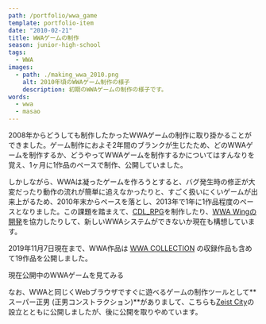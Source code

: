 ```yaml
---
path: /portfolio/wwa_game
template: portfolio-item
date: "2010-02-21"
title: WWAゲームの制作
season: junior-high-school
tags:
  - WWA
images:
  - path: ./making_wwa_2010.png
    alt: 2010年頃のWWAゲーム制作の様子
    description: 初期のWWAゲームの制作の様子です。
words:
  - wwa
  - masao
---
```


2008年からどうしても制作したかったWWAゲームの制作に取り掛かることができました。ゲーム制作におよそ2年間のブランクが生じたため、どのWWAゲームを制作するか、どうやってWWAゲームを制作するかについてはすんなりを覚え、1ヶ月に1作品のペースで制作、公開していました。

しかしながら、WWAは凝ったゲームを作ろうとすると、バグ発生時の修正が大変だったり動作の流れが簡単に追えなかったりと、すごく扱いにくいゲームが出来上がるため、2010年末からペースを落とし、2013年で1年に1作品程度のペースとなりました。この課題を踏まえて、[CDL_RPG](/portfolio/cdl_rpg/)を制作したり、[WWA Wingの開発](/portfolio/wwa_wing/)を協力したりして、新しいWWAシステムができないか現在も構想しています。

2019年11月7日現在まで、WWA作品は [WWA COLLECTION](/portfolio/wwa_collection/) の収録作品も含めて19作品を公開しました。

<link-button href="/wwa">現在公開中のWWAゲームを見てみる</link-button>

なお、WWAと同じくWebブラウザですぐに遊べるゲームの制作ツールとして**スーパー正男 (正男コンストラクション)**がありまして、こちらも[Zeist City](/portfolio/zeist_city/)の設立とともに公開しましたが、後に公開を取りやめています。
